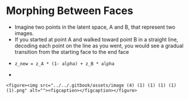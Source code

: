 # Morphing Between Faces

* Imagine two points in the latent space, A and B, that represent two images.&#x20;
* If you started at point A and walked toward point B in a straight line, decoding each point on the line as you went, you would see a gradual transition from the starting face to the end face
* ```
  z_new = z_A * (1- alpha) + z_B * alpha
  ```
*

    <figure><img src="../../.gitbook/assets/image (4) (1) (1) (1) (1) (1).png" alt=""><figcaption></figcaption></figure>
